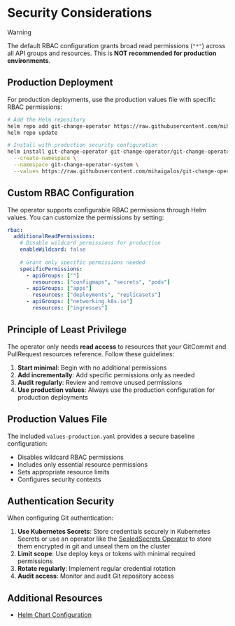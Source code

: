 # Security Considerations

> [!WARNING]
> The default RBAC configuration grants broad read permissions (`"*"`) across all API groups and resources. This is **NOT recommended for production environments**.

## Production Deployment

For production deployments, use the production values file with specific RBAC permissions:

```bash
# Add the Helm repository
helm repo add git-change-operator https://raw.githubusercontent.com/mihaigalos/git-change-operator/helm-chart/
helm repo update

# Install with production security configuration
helm install git-change-operator git-change-operator/git-change-operator \
  --create-namespace \
  --namespace git-change-operator-system \
  --values https://raw.githubusercontent.com/mihaigalos/git-change-operator/main/helm/git-change-operator/values-production.yaml
```

## Custom RBAC Configuration

The operator supports configurable RBAC permissions through Helm values. You can customize the permissions by setting:

```yaml
rbac:
  additionalReadPermissions:
    # Disable wildcard permissions for production
    enableWildcard: false
    
    # Grant only specific permissions needed
    specificPermissions:
      - apiGroups: [""]
        resources: ["configmaps", "secrets", "pods"]
      - apiGroups: ["apps"] 
        resources: ["deployments", "replicasets"]
      - apiGroups: ["networking.k8s.io"]
        resources: ["ingresses"]
```

## Principle of Least Privilege

The operator only needs **read access** to resources that your GitCommit and PullRequest resources reference. Follow these guidelines:

1. **Start minimal**: Begin with no additional permissions
2. **Add incrementally**: Add specific permissions only as needed
3. **Audit regularly**: Review and remove unused permissions
4. **Use production values**: Always use the production configuration for production deployments

## Production Values File

The included `values-production.yaml` provides a secure baseline configuration:

- Disables wildcard RBAC permissions
- Includes only essential resource permissions
- Sets appropriate resource limits
- Configures security contexts

## Authentication Security

When configuring Git authentication:

1. **Use Kubernetes Secrets**: Store credentials securely in Kubernetes Secrets or use an operator like the [SealedSecrets Operator](https://github.com/bitnami-labs/sealed-secrets) to store them encrypted in git and unseal them on the cluster
2. **Limit scope**: Use deploy keys or tokens with minimal required permissions
3. **Rotate regularly**: Implement regular credential rotation
4. **Audit access**: Monitor and audit Git repository access

## Additional Resources

- [Helm Chart Configuration](https://github.com/mihaigalos/git-change-operator/tree/main/helm/git-change-operator)